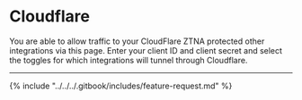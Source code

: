 # Cloudflare

You are able to allow traffic to your CloudFlare ZTNA protected other integrations via this page. Enter your client ID and client secret and select the toggles for which integrations will tunnel through Cloudflare.

***

{% include "../../../.gitbook/includes/feature-request.md" %}
